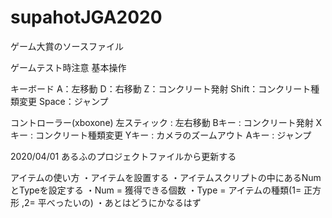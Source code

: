 # supahotJGA2020
ゲーム大賞のソースファイル

ゲームテスト時注意
基本操作

キーボード
A：左移動
D：右移動
Z：コンクリート発射
Shift：コンクリート種類変更
Space：ジャンプ

コントローラー(xboxone)
左スティック : 左右移動
Bキー : コンクリート発射
Xキー : コンクリート種類変更
Yキー : カメラのズームアウト
Aキー : ジャンプ

2020/04/01
あるふのプロジェクトファイルから更新する


アイテムの使い方
・アイテムを設置する
・アイテムスクリプトの中にあるNumとTypeを設定する
	・Num = 獲得できる個数
	・Type = アイテムの種類(1= 正方形 ,2= 平べったいの)
・あとはどうにかなるはず